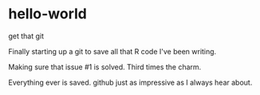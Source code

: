 hello-world
===========

get that git

Finally starting up a git to save all that R code I've been writing.

Making sure that issue #1 is solved. Third times the charm.

Everything ever is saved.  github just as impressive as I always hear about.
